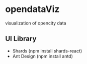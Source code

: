 # opendataViz
visualization of opencity data



<h2> UI Library </h2>

- Shards (npm install shards-react)
- Ant Design (npm install antd)

